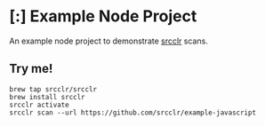 # [:] Example Node Project

An example node project to demonstrate [srcclr](https://www.srcclr.com) scans.

## Try me!

```...............
brew tap srcclr/srcclr
brew install srcclr
srcclr activate
srcclr scan --url https://github.com/srcclr/example-javascript
```
